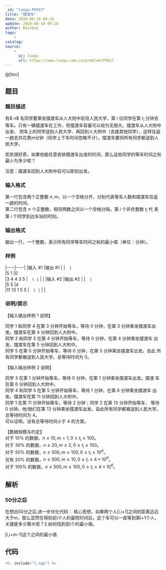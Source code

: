 ```yaml
---
_id: "luogu-P5017"
title: "摆渡车"
date: 2020-08-10 09:16
update: 2020-08-10 09:16
author: Rainboy
tags:
    - 
catalog: 
source: 
    - 
      oj: luogu
      url: https://www.luogu.com.cn/problem/P5017
---
```


@[toc]

## 题目



### 题目描述

有$ n$ 名同学要乘坐摆渡车从人大附中前往人民大学，第 $i$ 位同学在第 $t_i$ 分钟去 等车。只有一辆摆渡车在工作，但摆渡车容量可以视为无限大。摆渡车从人大附中出发、 把车上的同学送到人民大学、再回到人大附中（去接其他同学），这样往返一趟总共花费$m$分钟（同学上下车时间忽略不计）。摆渡车要将所有同学都送到人民大学。  

凯凯很好奇，如果他能任意安排摆渡车出发的时间，那么这些同学的等车时间之和最小为多少呢？    

注意：摆渡车回到人大附中后可以即刻出发。



### 输入格式
第一行包含两个正整数 $n,m$，以一个空格分开，分别代表等车人数和摆渡车往返 一趟的时间。    
第二行包含 $n$ 个正整数，相邻两数之间以一个空格分隔，第 $i$ 个非负整数 $t_i$ 代 表第 $i$ 个同学到达车站的时刻。 



### 输出格式

输出一行，一个整数，表示所有同学等车时间之和的最小值（单位：分钟）。 



### 样例

|----|----|
|输入 #1  |输出 #1  |
|```  |```  \
|5 1   |0  \
|3 4 4 3 5   |```  \
|```  |   |
|输入 #2  |输出 #2  |
|```  |```  \
|5 5   |4  \
|11 13 1 5 5   |```  \
|```  |   |



### 说明/提示
【输入输出样例 1 说明】    

同学 $1$ 和同学 $4$ 在第 $3$ 分钟开始等车，等待 $0$ 分钟，在第 $3$ 分钟乘坐摆渡车出发。摆渡车在第 $4$ 分钟回到人大附中。   
同学 $2$ 和同学 $3$ 在第 $4$ 分钟开始等车，等待 $0$ 分钟，在第 $4$ 分钟乘坐摆渡车 出发。摆渡车在第 $5$ 分钟回到人大附中。   
同学 $5$ 在第 $5$ 分钟开始等车，等待 $0$ 分钟，在第 $5$ 分钟乘坐摆渡车出发。自此 所有同学都被送到人民大学。总等待时间为 $0$。

【输入输出样例 2 说明】   

同学 $3$ 在第 $1$ 分钟开始等车，等待 $0$ 分钟，在第 $1$ 分钟乘坐摆渡车出发。摆渡 车在第 $6$ 分钟回到人大附中。   
同学 $4$ 和同学 $5$ 在第 $5$ 分钟开始等车，等待 $1$ 分钟，在第 $6$ 分钟乘坐摆渡车 出发。摆渡车在第 $11$ 分钟回到人大附中。   
同学 $1$ 在第 $11$ 分钟开始等车，等待 $2$ 分钟；同学 $2$ 在第 $13$ 分钟开始等车， 等待 $0$ 分钟。他/她们在第 $13$ 分钟乘坐摆渡车出发。自此所有同学都被送到人民大学。 总等待时间为 $4$。  
可以证明，没有总等待时间小于 $4$ 的方案。 

【数据规模与约定】    
对于 $10\%$ 的数据，$n ≤ 10, m = 1, 0 ≤ t_i ≤ 100$。   
对于 $30\%$ 的数据，$n ≤ 20, m ≤ 2, 0 ≤ t_i ≤ 100$。  
对于 $50\%$ 的数据，$n ≤ 500, m ≤ 100, 0 ≤ t_i ≤ 10^4$。  
另有 $20\%$ 的数据，$n ≤ 500, m ≤ 10, 0 ≤ t_i ≤ 4 \times  10^6$。  
对于 $100\%$ 的数据，$n ≤ 500, m ≤ 100, 0 ≤ t_i ≤ 4 \times 10^6$。


## 解析

### 50分之后

在想出50分之后,进一步优化代码： 核心思想，如果两个人[i,i+1]之间的距离远远大于m，那么显然在得到前i个人的最短时间后，这个车可以一直等到第i+1个人，关键是多少算大呢？2.如何找到前i个的最小值。

[i,i+m-1]这个之间的最小值

## 代码

```c
<%- include("1.cpp") %>
```
